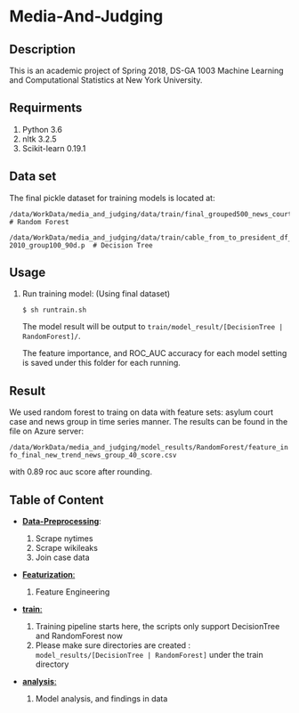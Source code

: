 # Media-And-Judging

## Description
This is an academic project of Spring 2018, DS-GA 1003 Machine Learning and Computational Statistics at New York University.

## Requirments
1. Python 3.6
2. nltk 3.2.5
3. Scikit-learn 0.19.1

## Data set 

The final pickle dataset for training models is located at: 


    /data/WorkData/media_and_judging/data/train/final_grouped500_news_court_trend_0110.p   # Random Forest

    /data/WorkData/media_and_judging/data/train/cable_from_to_president_df_2001-2010_group100_90d.p  # Decision Tree

## Usage

1. Run training model: (Using final dataset)
	
	```$ sh runtrain.sh```
	
	The model result will be output to  ``train/model_result/[DecisionTree | RandomForest]/``. 
	
	The feature importance, and ROC_AUC accuracy for each model setting is saved under this folder for each running.


## Result

We used random forest to traing on data with feature sets: asylum court case and news group in time series manner. The results can be found in the file on Azure server:

```/data/WorkData/media_and_judging/model_results/RandomForest/feature_info_final_new_trend_news_group_40_score.csv```

with 0.89 roc auc score after rounding.


## Table of Content

* [**Data-Preprocessing**](https://github.com/Machine-Learning-NYU-2018/Media-And-Judging/blob/master/Data-Preprocessing/README.md): 
	1. Scrape nytimes
	2. Scrape wikileaks
	3. Join case data

* [**Featurization**:](https://github.com/Machine-Learning-NYU-2018/Media-And-Judging/tree/master/Featurization/README.md)
    1. Feature Engineering

* [**train**:](https://github.com/weikaipan/Media-And-Judging/blob/master/train/README.md) 
	1. Training pipeline starts here, the scripts only support DecisionTree and RandomForest now
	2. Please make sure directories are created : ```model_results/[DecisionTree | RandomForest]``` under the train directory

* [**analysis**:](https://github.com/weikaipan/Media-And-Judging/blob/master/analysis/README.md) 
	1. Model analysis, and findings in data
